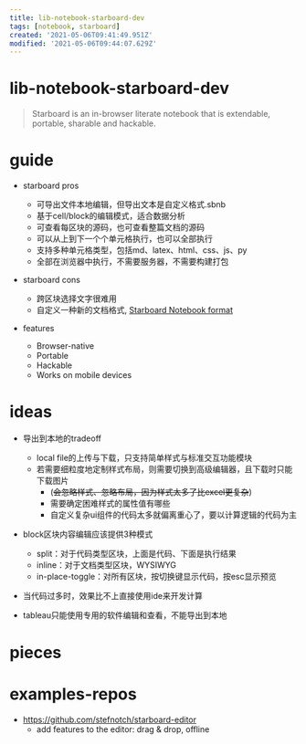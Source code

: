 ```yaml
---
title: lib-notebook-starboard-dev
tags: [notebook, starboard]
created: '2021-05-06T09:41:49.951Z'
modified: '2021-05-06T09:44:07.629Z'
---
```


# lib-notebook-starboard-dev

> Starboard is an in-browser literate notebook that is extendable, portable, sharable and hackable.

# guide
- starboard pros
  - 可导出文件本地编辑，但导出文本是自定义格式.sbnb
  - 基于cell/block的编辑模式，适合数据分析
  - 可查看每区块的源码，也可查看整篇文档的源码
  - 可以从上到下一个个单元格执行，也可以全部执行
  - 支持多种单元格类型，包括md、latex、html、css、js、py
  - 全部在浏览器中执行，不需要服务器，不需要构建打包

- starboard cons
  - 跨区块选择文字很难用
  - 自定义一种新的文档格式, [Starboard Notebook format](https://github.com/gzuidhof/starboard-notebook/blob/master/docs/format.md)

- features
  - Browser-native
  - Portable
  - Hackable
  - Works on mobile devices
# ideas
- 导出到本地的tradeoff
  - local file的上传与下载，只支持简单样式与标准交互功能模块
  - 若需要细粒度地定制样式布局，则需要切换到高级编辑器，且下载时只能下载图片
    - (~~会忽略样式、忽略布局，因为样式太多了比excel更复杂~~)
    - 需要确定困难样式的属性值有哪些
    - 自定义复杂ui组件的代码太多就偏离重心了，要以计算逻辑的代码为主

- block区块内容编辑应该提供3种模式
  - split：对于代码类型区块，上面是代码、下面是执行结果
  - inline：对于文档类型区块，WYSIWYG
  - in-place-toggle：对所有区块，按切换键显示代码，按esc显示预览

- 当代码过多时，效果比不上直接使用ide来开发计算
- tableau只能使用专用的软件编辑和查看，不能导出到本地
# pieces

# examples-repos

- https://github.com/stefnotch/starboard-editor
  - add features to the editor: drag & drop, offline
